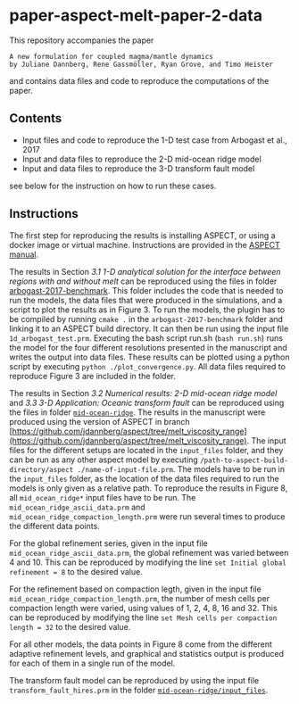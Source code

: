 # paper-aspect-melt-paper-2-data

This repository accompanies the paper
```
A new formulation for coupled magma/mantle dynamics
by Juliane Dannberg, Rene Gassmöller, Ryan Grove, and Timo Heister
```

and contains data files and code to reproduce the computations of the paper.

Contents
--------

- Input files and code to reproduce the 1-D test case from Arbogast et al., 2017
- Input and data files to reproduce the 2-D mid-ocean ridge model
- Input and data files to reproduce the 3-D transform fault model

see below for the instruction on how to run these cases.

Instructions
------------

The first step for reproducing the results is installing ASPECT, or using a docker image or virtual machine. 
Instructions are provided in the [ASPECT manual](http://www.math.clemson.edu/%7Eheister/manual.pdf).

The results in Section *3.1 1-D analytical solution for the interface between regions with and without melt*
can be reproduced using the files in folder [arbogast-2017-benchmark](https://github.com/tjhei/paper-aspect-melt-paper-2-data/tree/master/arbogast-2017-benchmark). 
This folder includes the code that is needed to run the models, the data files that were produced in the simulations, and a script to plot the results as in Figure 3. 
To run the models, the plugin has to be compiled by running `cmake .` in the ``arbogast-2017-benchmark`` folder and linking it to an ASPECT build directory. It can then be run using the input file `1d_arbogast_test.prm`. 
Executing the bash script run.sh (`bash run.sh`) runs the model for the four different resolutions presented in the manuscript and writes the output into data files. These results can be plotted using a python script by executing `python ./plot_convergence.py`. All data files required to reproduce Figure 3 are included in the folder. 

The results in Section *3.2 Numerical results: 2-D mid-ocean ridge model* and *3.3
3-D Application: Oceanic transform fault*
can be reproduced using the files in folder [``mid-ocean-ridge``](https://github.com/tjhei/paper-aspect-melt-paper-2-data/tree/master/mid-ocean-ridge). The results in the manuscript were produced using the version of ASPECT in branch [https://github.com/jdannberg/aspect/tree/melt_viscosity_range](https://github.com/jdannberg/aspect/tree/melt_viscosity_range). 
The input files for the different setups are located in the `input_files` folder, and they can be run as any other aspect model by executing `/path-to-aspect-build-directory/aspect ./name-of-input-file.prm`. The models have to be run in the `input_files` folder, as the location of the data files required to run the models is only given as a relative path. 
To reproduce the results in Figure 8, all `mid_ocean_ridge*` input files have to be run. 
The `mid_ocean_ridge_ascii_data.prm` and `mid_ocean_ridge_compaction_length.prm` were run several times 
to produce the different data points. 

For the global refinement series, given in the input file `mid_ocean_ridge_ascii_data.prm`, the global refinement was varied 
between 4 and 10. This can be reproduced by modifying the line
`set Initial global refinement = 8` 
to the desired value. 

For the refinement based on compaction legth, given in the input file `mid_ocean_ridge_compaction_length.prm`, the 
number of mesh cells per compaction length were varied, using values of 1, 2, 4, 8, 16 and 32. 
This can be reproduced by modifying the line
`set Mesh cells per compaction length = 32` 
to the desired value. 

For all other models, the data points in Figure 8 come from the different adaptive refinement levels, 
and graphical and statistics output is produced for each of them in a single run of the model. 

The transform fault model can be reproduced by using the input file `transform_fault_hires.prm` in the folder [``mid-ocean-ridge/input_files``](https://github.com/tjhei/paper-aspect-melt-paper-2-data/tree/master/mid-ocean-ridge/input_files).
